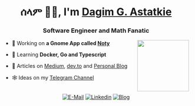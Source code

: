 <h1 align="center">ሰላም 👋🏿, I'm <a href="https://dagimg.com" target="_blank">Dagim G. Astatkie</a></h1>
<h3 align="center">Software Engineer and Math Fanatic</h3>

<img align="right" height="140" src="https://github-readme-stats.vercel.app/api/top-langs/?username=dagimg-dot&size_weight=0.01&count_weight=0.01&layout=compact&theme=catppuccin_frappe)](https://github.com/dagimg-dot/dagimg-dot">

- 🔭 Working on **a Gnome App called [Noty](https://github.com/dagimg-dot/Noty)**

- 🌱 Learning **Docker, Go and Typescript**

- 📝 Articles on [Medium](https://medium.com/@lixjvon), [dev.to](https://dev.to/dagimgdot) and [Personal Blog](https://dagimg.com/blog)

- 🕸️ Ideas on my [Telegram Channel](https://t.me/jdsteps)


<h2 align="center"></h2>

<p align="center">
  <a href="mailto:workflow.jd@gmail.com" target="blank"><img src="https://img.shields.io/badge/Mail-D14836?style=for-the-badge&logo=Mail.Ru&colorA=302D41&colorB=f7be95" alt="E-Mail" /></a>
  <a href="https://www.linkedin.com/in/dagim-astatkie-1743a1239/" target="blank"><img src="https://img.shields.io/badge/linkedin-0077B5?style=for-the-badge&logo=linkedin&colorA=302D41&colorB=89DCEB" alt="Linkedin" /></a>
  <a href="https://dagimg.com/blog" target="blank"><img src="https://img.shields.io/badge/Blog-blue?style=for-the-badge&logo=Micro.blog&colorA=302D41&colorB=ABE9B3" alt="Blog" /></a>
</p>
